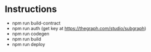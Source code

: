 # Instructions

* npm run build-contract
* npm run auth (get key at https://thegraph.com/studio/subgraph)
* npm run codegen
* npm run build
* npm run deploy


